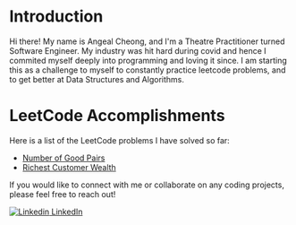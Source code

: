 # Introduction
Hi there! My name is Angeal Cheong, and I'm a Theatre Practitioner turned Software Engineer. My industry was hit hard during covid and hence I commited myself deeply into programming and loving it since. I am starting this as a challenge to myself to constantly practice leetcode problems, and to get better at Data Structures and Algorithms. 

# LeetCode Accomplishments
Here is a list of the LeetCode problems I have solved so far:

* [Number of Good Pairs](https://leetcode.com/problems/number-of-good-pairs/)
* [Richest Customer Wealth](https://leetcode.com/problems/richest-customer-wealth/)




If you would like to connect with me or collaborate on any coding projects, please feel free to reach out! 


[![Linkedin](https://i.stack.imgur.com/gVE0j.png) LinkedIn](https://www.linkedin.com/in/angealchw2571/)
